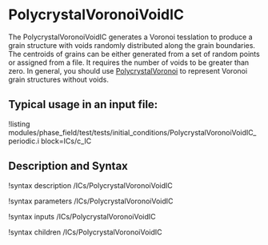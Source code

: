 # PolycrystalVoronoiVoidIC

The PolycrystalVoronoiVoidIC generates a Voronoi tesslation to produce a grain structure with voids randomly distributed along the grain boundaries. The centroids of grains can be either generated from a set of random points or assigned from a file. It requires the number of voids to be greater than zero. In general, you should use [PolycrystalVoronoi](/PolycrystalVoronoi.md) to represent Voronoi grain structures without voids.

## Typical usage in an input file:

!listing modules/phase_field/test/tests/initial_conditions/PolycrystalVoronoiVoidIC_periodic.i block=ICs/c_IC

## Description and Syntax

!syntax description /ICs/PolycrystalVoronoiVoidIC

!syntax parameters /ICs/PolycrystalVoronoiVoidIC

!syntax inputs /ICs/PolycrystalVoronoiVoidIC

!syntax children /ICs/PolycrystalVoronoiVoidIC
